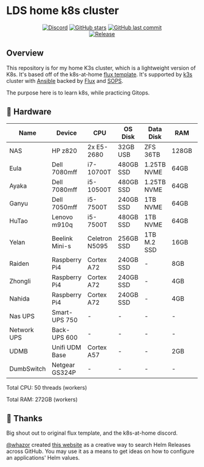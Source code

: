# LDS home k8s cluster

<div align="center">

[![Discord](https://img.shields.io/discord/673534664354430999?color=7289da&label=DISCORD&style=for-the-badge&logo=discord)](https://discord.gg/k8s-at-home 'k8s at home Discord Community')
[![GitHub stars](https://img.shields.io/github/stars/lildrunkensmurf/k3s-home-cluster?color=green&style=for-the-badge)](https://github.com/lildrunkensmurf/k3s-home-cluster/stargazers 'This repo star count')
[![GitHub last commit](https://img.shields.io/github/last-commit/lildrunkensmurf/k3s-home-cluster?color=purple&style=for-the-badge)](https://github.com/LilDrunkenSmurf/k3s-home-cluster/commits/main 'Commit History')\
[![Release](https://img.shields.io/github/v/release/lildrunkensmurf/k3s-home-cluster?style=for-the-badge)](https://github.com/lildrunkensmurf/k3s-home-cluster/releases 'Repo releases')

</div>

## Overview

This repository is for my home K3s cluster, which is a lightweight version of K8s. It's based off of the k8s-at-home [flux template](https://github.com/onedr0p/flux-cluster-template).
It's supported by [k3s](https://k3s.io) cluster with [Ansible](https://www.ansible.com) backed by [Flux](https://toolkit.fluxcd.io/) and [SOPS](https://toolkit.fluxcd.io/guides/mozilla-sops/).

The purpose here is to learn k8s, while practicing Gitops.

## 🔧 Hardware

| Name        | Device         | CPU            | OS Disk   | Data Disk   | RAM   | OS       | Purpose             |
|-------------|----------------|----------------|-----------|-------------|-------|----------|---------------------|
| NAS         | HP z820        | 2x E5-2680     | 32GB USB  | ZFS 36TB    | 128GB | Unraid   | NAS/NFS/Backup      |
| Eula        | Dell 7080mff   | i7-10700T      | 480GB SSD | 1.25TB NVME | 64GB  | Ubuntu   | k8s Worker          |
| Ayaka       | Dell 7080mff   | i5-10500T      | 480GB SSD | 1.25TB NVME | 64GB  | Ubuntu   | k8s Worker          |
| Ganyu       | Dell 7050mff   | i5-7500T       | 240GB SSD | 1TB NVME    | 64GB  | Ubuntu   | k8s Worker          |
| HuTao       | Lenovo m910q   | i5-7500T       | 480GB SSD | 1TB NVME    | 64GB  | Ubuntu   | k8s Worker          |
| Yelan       | Beelink Mini-s | Celetron N5095 | 256GB SSD | 1TB M.2 SSD | 16GB  | Ubuntu   | k8s Worker          |
| Raiden      | Raspberry Pi4  | Cortex A72     | 240GB SSD | -           | 8GB   | Ubuntu   | k8s control-plane   |
| Zhongli     | Raspberry Pi4  | Cortex A72     | 240GB SSD | -           | 4GB   | Ubuntu   | k8s control-plane   |
| Nahida      | Raspberry Pi4  | Cortex A72     | 240GB SSD | -           | 4GB   | Ubuntu   | k8s control-plane   |
| Nas UPS     | Smart-UPS 750  | -              | -         | -           | -     | -        | UPS - NAS           |
| Network UPS | Back-UPS 600   | -              | -         | -           | -     | -        | UPS - K8s + Network |
| UDMB        | Unifi UDM Base | Cortex A57     | -         | -           | 2GB   | Unifi OS | Router              |
| DumbSwitch  | Netgear GS324P | -              | -         | -           | -     | -        | 24 Port PoE Switch  |

Total CPU: 50 threads (workers)

Total RAM: 272GB (workers)

## 🤝 Thanks

Big shout out to original flux template, and the k8s-at-home discord.

[@whazor](https://github.com/whazor) created [this website](https://nanne.dev/k8s-at-home-search/) as a creative way to search Helm Releases across GitHub. You may use it as a means to get ideas on how to configure an applications' Helm values.
